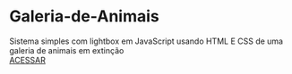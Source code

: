 # Galeria-de-Animais
Sistema simples com lightbox em JavaScript usando HTML E CSS de uma galeria de animais em extinção <br>
<a href="https://eugusto7.github.io/Galeria-de-Animais/">ACESSAR</a>
